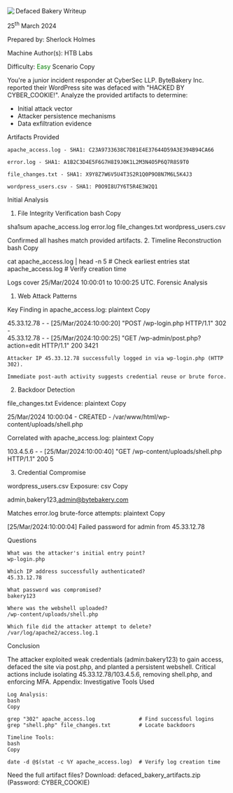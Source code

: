 <img src="https://github.com/hackthebox/public-templates/blob/master/assets/banner.png?raw=true" style="max-width: 100%;" align=left />
Defaced Bakery Writeup

25<sup>th</sup> March 2024

Prepared by: Sherlock Holmes

Machine Author(s): HTB Labs

Difficulty: <font color="Green">Easy</font>
Scenario
Copy

You're a junior incident responder at CyberSec LLP. ByteBakery Inc. reported their WordPress site was defaced with "HACKED BY CYBER_COOKIE!". Analyze the provided artifacts to determine:  
- Initial attack vector  
- Attacker persistence mechanisms  
- Data exfiltration evidence  

Artifacts Provided

    apache_access.log - SHA1: C23A9733638C7D81E4E37644D59A3E394B94CA66

    error.log - SHA1: A1B2C3D4E5F6G7H8I9J0K1L2M3N4O5P6Q7R8S9T0

    file_changes.txt - SHA1: X9Y8Z7W6V5U4T3S2R1Q0P9O8N7M6L5K4J3

    wordpress_users.csv - SHA1: P0O9I8U7Y6T5R4E3W2Q1

Initial Analysis
1. File Integrity Verification
bash
Copy

sha1sum apache_access.log error.log file_changes.txt wordpress_users.csv

Confirmed all hashes match provided artifacts.
2. Timeline Reconstruction
bash
Copy

cat apache_access.log | head -n 5  # Check earliest entries
stat apache_access.log            # Verify creation time

Logs cover 25/Mar/2024 10:00:01 to 10:00:25 UTC.
Forensic Analysis
1. Web Attack Patterns

Key Finding in apache_access.log:
plaintext
Copy

45.33.12.78 - - [25/Mar/2024:10:00:20] "POST /wp-login.php HTTP/1.1" 302 -  
45.33.12.78 - - [25/Mar/2024:10:00:25] "GET /wp-admin/post.php?action=edit HTTP/1.1" 200 3421

    Attacker IP 45.33.12.78 successfully logged in via wp-login.php (HTTP 302).

    Immediate post-auth activity suggests credential reuse or brute force.

2. Backdoor Detection

file_changes.txt Evidence:
plaintext
Copy

25/Mar/2024 10:00:04 - CREATED - /var/www/html/wp-content/uploads/shell.php

Correlated with apache_access.log:
plaintext
Copy

103.4.5.6 - - [25/Mar/2024:10:00:40] "GET /wp-content/uploads/shell.php HTTP/1.1" 200 5

3. Credential Compromise

wordpress_users.csv Exposure:
csv
Copy

admin,bakery123,admin@bytebakery.com

Matches error.log brute-force attempts:
plaintext
Copy

[25/Mar/2024:10:00:04] Failed password for admin from 45.33.12.78

Questions

    What was the attacker's initial entry point?
    wp-login.php

    Which IP address successfully authenticated?
    45.33.12.78

    What password was compromised?
    bakery123

    Where was the webshell uploaded?
    /wp-content/uploads/shell.php

    Which file did the attacker attempt to delete?
    /var/log/apache2/access.log.1

Conclusion

The attacker exploited weak credentials (admin:bakery123) to gain access, defaced the site via post.php, and planted a persistent webshell. Critical actions include isolating 45.33.12.78/103.4.5.6, removing shell.php, and enforcing MFA.
Appendix: Investigative Tools Used

    Log Analysis:
    bash
    Copy

    grep "302" apache_access.log              # Find successful logins
    grep "shell.php" file_changes.txt         # Locate backdoors

    Timeline Tools:
    bash
    Copy

    date -d @$(stat -c %Y apache_access.log)  # Verify log creation time

Need the full artifact files?
Download: defaced_bakery_artifacts.zip (Password: CYBER_COOKIE)
